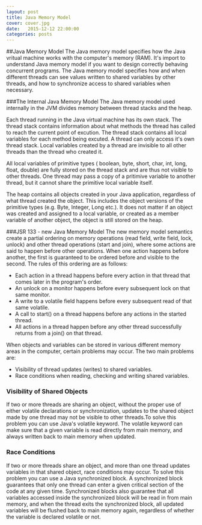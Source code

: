 ```yaml
---
layout: post
title: Java Memory Model
cover: cover.jpg
date:   2015-12-12 22:00:00
categories: posts
---
```


##Java Memory Model
The Java memory model specifies how the Java vritual machine works with the computer's memory (RAM).
It's import to understand Java memory model if you want to design correctly behaving concurrent programs. The Java memory model specifies how and when different threads can see values written to shared variables by other threads, and how to synchronize access to shared variables when necessary.

###The Internal Java Memory Model
The Java memory model used internally in the JVM divides memory between thread stacks and the heap.

Each thread running in the Java virtual machine has its own stack. The thread stack contains information about what methods the thread has called to reach the current point of excution. The thread stack contains all local variables for each method being excuted. A thread can only access it's own thread stack. Local variables created by a thread are invisible to all other threads than the thread who created it.

All local variables of primitive types ( boolean, byte, short, char, int, long, float, double) are fully stored on the thread stack and are thus not visible to other threads. One thread may pass a copy of a pritimive variable to another thread, but it cannot share the primitive local variable itself. 

The heap contains all objects created in your Java application, regardless of what thread created the object. This includes the object versions of the primitive types (e.g. Byte, Integer, Long etc.). It does not matter if an object was created and assigned to a local variable, or created as a member variable of another object, the object is still stored on the heap.

###JSR 133 - new Java Memory Model 
The new memory model semantics create a partial ordering on memory operations (read field, write field, lock, unlock) and other thread operations (start and join), where some actions are said to happen before other operations. When one action happens before another, the first is guaranteed to be ordered before and visible to the second. The rules of this ordering are as follows:

* Each action in a thread happens before every action in that thread that comes later in the program's order.
* An unlock on a monitor happens before every subsequent lock on that same monitor.
* A write to a volatile field happens before every subsequent read of that same volatile.
* A call to start() on a thread happens before any actions in the started thread.
* All actions in a thread happen before any other thread successfully returns from a join() on that thread.

When objects and variables can be stored in various different memory areas in the computer, certain problems may occur. The two main problems are: 
* Visibility of thread updates (writes) to shared variables.
* Race conditions when reading, checking and writing shared variables.

### Visibility of Shared Objects
If two or more threads are sharing an object, without the proper use of either volatile declarations or synchronization, updates to the shared object made by one thread may not be visible to other threads.To solve this problem you can use Java's volatile keyword. The volatile keyword can make sure that a given variable is read directly from main memory, and always written back to main memory when updated. 

### Race Conditions
If two or more threads share an object, and more than one thread updates variables in that shared object, race conditions may occur. To solve this problem you can use a Java synchronized block. A synchronized block guarantees that only one thread can enter a given critical section of the code at any given time. Synchronized blocks also guarantee that all variables accessed inside the synchronized block will be read in from main memory, and when the thread exits the synchronized block, all updated variables will be flushed back to main memory again, regardless of whether the variable is declared volatile or not.



